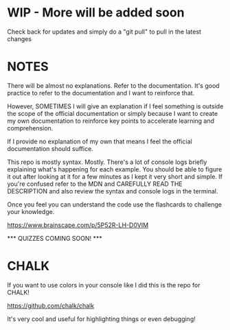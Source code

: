 # WIP - More will be added soon
Check back for updates and simply do a "git pull" to pull in the latest changes


# NOTES
There will be almost no explanations. Refer to the documentation. It's good practice to refer to the documentation and I want to reinforce that.

However, SOMETIMES I will give an explanation if I feel something is outside the scope of the official documentation or simply because I want to create my own documentation to reinforce key points to accelerate learning and comprehension.

If I provide no explanation of my own that means I feel the official documentation should suffice.

This repo is mostly syntax. Mostly. There's a lot of console logs briefly explaining what's happening for each example. You should be able to figure it out after looking at it for a few minutes as I kept it very short and simple. If you're confused refer to the MDN and CAREFULLY READ THE DESCRIPTION and also review the syntax and console logs in the terminal.

Once you feel you can understand the code use the flashcards to challenge your knowledge.

https://www.brainscape.com/p/5P52R-LH-D0VIM

*** QUIZZES COMING SOON! ***


# CHALK
If you want to use colors in your console like I did this is the repo for CHALK!

https://github.com/chalk/chalk

It's very cool and useful for highlighting things or even debugging!